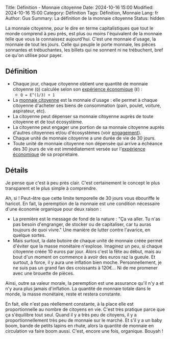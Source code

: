 Title: Définition - Monnaie citoyenne
Date: 2024-10-16 15:00
Modified: 2024-10-16 15:00
Category: Définition
Tags: Définition, Monnaie
Lang: fr
Author: Gus
Summary: La définition de la monnaie citoyenne
Status: hidden

La monnaie citoyenne, pour le dire en terme capitalistiques que tout le monde comprend à peu près, est plus ou moins l'équivalent de la monnaie telle que vous la connaissez aujourd'hui.
C'est une monnaie d'usage, la monnaie de tout les jours.
Celle qui peuple le porte monnaie, les pièces sonnantes et trébuchantes, les billets qui ne sonnent ni ne trébuchent, bref ce qu'on utilise pour payer.

## Définition

* Chaque jour, chaque citoyenne obtient une quantité de monnaie citoyenne (```Q```) calculée selon son [expérience économique]({filename}/definitions/experience-economique.md) (```E```) :
    * ```Q = E^(1/3) + 1```
* La [monnaie citoyenne]({filename]/definitions/monnaie-citoyenne.md) est la monnaie d'usage : elle permet à chaque citoyenne d'acheter ses biens de consommation (pain, poulet, voiture, aspirateur, etc).
* La citoyenne peut dépenser sa monnaie citoyenne auprès de toute citoyenne et de tout écosystème.
* La citoyenne peut engager une portion de sa monnaie citoyenne auprès d'autres citoyennes et/ou d'écosystèmes (voir [engagement]({filename}/definitions/engagement.md)).
* Chaque unité de monnaie citoyenne a une durée de vie de 30 jours.
* Toute unité de monnaie citoyenne non dépensée qui arrive a échéance des 30 jours de vie est immédiatement versée sur l'[expérience économique]({filename}/definitions/experience-economique.md) de sa propriétaire.

## Détails

Je pense que c'est à peu près clair.
C'est certainement le concept le plus transparent et le plus simple à comprendre.

Ah, si ! Peut-être que cette limite temporelle de 30 jours vous ébouriffe le haricot.
En fait, la peremption de la monnaie est une condition nécessaire d'une économie organique pour deux raison :

* La première est le message de fond de la nature : "Ça va aller. Tu n'as pas besoin d'engranger, de stocker ou de capitaliser, car tu auras toujours de quoi vivre." Une manière de lutter contre l'avarice, en quelque sortes.
* Mais surtout, la date butoire de chaque unité de monnaie créée permet d'éviter que la masse monétaire n'explose. Imaginez un peu, si chaque citoyenne créée 10 euros par jour. Alors c'est la fête au début, mais au bout d'un moment on commence à avoir des euros raz la gueule. Et surtout, à force, il y aura une inflation bien moche. Personnellement, je ne suis pas un grand fan des croissants à 120€... Ni de me promener avec une brouette de pièces.

Ainsi, outre sa valeur morale, la peremption est une assurance qu'il n'y a et n'y aura plus jamais d'inflation. La quantité de monnaie totale dans le monde, la masse monétaire, reste et restera constante.

En fait, elle n'est pas réellement constante, à la place elle est proportionnelle au nombre de citoyens en vie. C'est très pratique parce que ça s'équilibre tout seul. Quand il y a très peu de citoyens, il y a proportionnellement très peu de monnaie sur le marché. Et s'il y a un baby boom, bande de petits lapins en rhute, alors la quantité de monnaie en circulation va faire boom aussi. C'est, encore une fois, organique. Bouyah !
